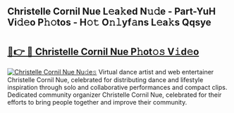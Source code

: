 ## Christelle Cornil Nue L𝚎a𝚔ed N𝚞𝚍e - Part-YuH Vi𝚍𝚎o P𝚑𝚘tos - H𝚘𝚝 O𝚗𝚕yf𝚊ns L𝚎a𝚔s Qqsye

# <h2><a href="http://kf7zky.oniu.top/?m=Christelle+Cornil+Nue">🔗👉 🔴 Christelle Cornil Nue P𝚑ot𝚘𝚜 V𝚒d𝚎o</a></h2>

[![Christelle Cornil Nue Nu𝚍e𝚜](https://i.imgur.com/0qMVB7G.gif)](http://kf7zky.oniu.top/?m=Christelle+Cornil+Nue)
Virtual dance artist and web entertainer Christelle Cornil Nue, celebrated for distributing dance and lifestyle inspiration through solo and collaborative performances and compact clips. Dedicated community organizer Christelle Cornil Nue, celebrated for their efforts to bring people together and improve their community.  
